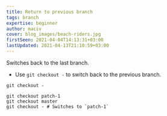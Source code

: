 ```yaml
---
title: Return to previous branch
tags: branch
expertise: beginner
author: maciv
cover: blog_images/beach-riders.jpg
firstSeen: 2021-04-04T14:13:31+03:00
lastUpdated: 2021-04-13T21:10:59+03:00
---
```


Switches back to the last branch.

- Use `git checkout -` to switch back to the previous branch.

```shell
git checkout -
```

```shell
git checkout patch-1
git checkout master
git checkout - # Switches to `patch-1`
```
